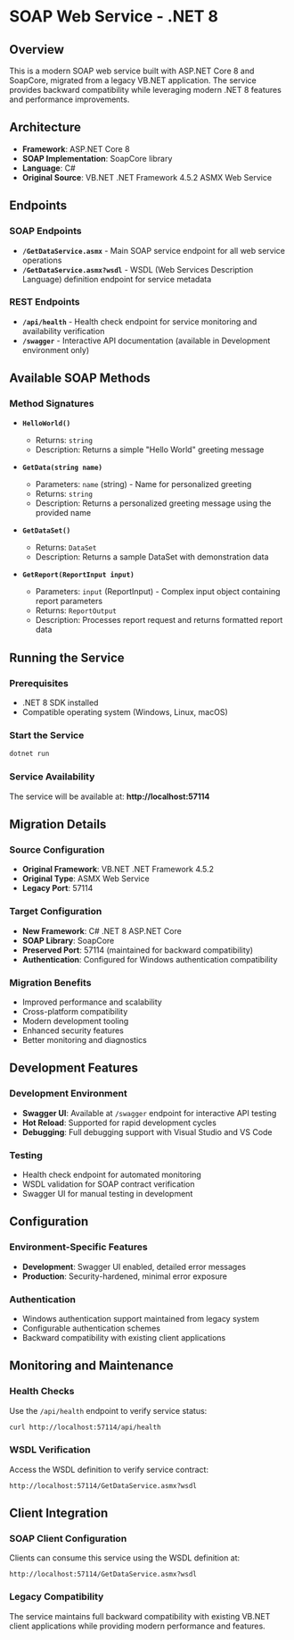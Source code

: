 # SOAP Web Service - .NET 8

## Overview
This is a modern SOAP web service built with ASP.NET Core 8 and SoapCore, migrated from a legacy VB.NET application. The service provides backward compatibility while leveraging modern .NET 8 features and performance improvements.

## Architecture
- **Framework**: ASP.NET Core 8
- **SOAP Implementation**: SoapCore library
- **Language**: C#
- **Original Source**: VB.NET .NET Framework 4.5.2 ASMX Web Service

## Endpoints

### SOAP Endpoints
- **`/GetDataService.asmx`** - Main SOAP service endpoint for all web service operations
- **`/GetDataService.asmx?wsdl`** - WSDL (Web Services Description Language) definition endpoint for service metadata

### REST Endpoints
- **`/api/health`** - Health check endpoint for service monitoring and availability verification
- **`/swagger`** - Interactive API documentation (available in Development environment only)

## Available SOAP Methods

### Method Signatures
- **`HelloWorld()`**
  - Returns: `string`
  - Description: Returns a simple "Hello World" greeting message

- **`GetData(string name)`**
  - Parameters: `name` (string) - Name for personalized greeting
  - Returns: `string`
  - Description: Returns a personalized greeting message using the provided name

- **`GetDataSet()`**
  - Returns: `DataSet`
  - Description: Returns a sample DataSet with demonstration data

- **`GetReport(ReportInput input)`**
  - Parameters: `input` (ReportInput) - Complex input object containing report parameters
  - Returns: `ReportOutput`
  - Description: Processes report request and returns formatted report data

## Running the Service

### Prerequisites
- .NET 8 SDK installed
- Compatible operating system (Windows, Linux, macOS)

### Start the Service
```bash
dotnet run
```

### Service Availability
The service will be available at: **http://localhost:57114**

## Migration Details

### Source Configuration
- **Original Framework**: VB.NET .NET Framework 4.5.2
- **Original Type**: ASMX Web Service
- **Legacy Port**: 57114

### Target Configuration
- **New Framework**: C# .NET 8 ASP.NET Core
- **SOAP Library**: SoapCore
- **Preserved Port**: 57114 (maintained for backward compatibility)
- **Authentication**: Configured for Windows authentication compatibility

### Migration Benefits
- Improved performance and scalability
- Cross-platform compatibility
- Modern development tooling
- Enhanced security features
- Better monitoring and diagnostics

## Development Features

### Development Environment
- **Swagger UI**: Available at `/swagger` endpoint for interactive API testing
- **Hot Reload**: Supported for rapid development cycles
- **Debugging**: Full debugging support with Visual Studio and VS Code

### Testing
- Health check endpoint for automated monitoring
- WSDL validation for SOAP contract verification
- Swagger UI for manual testing in development

## Configuration

### Environment-Specific Features
- **Development**: Swagger UI enabled, detailed error messages
- **Production**: Security-hardened, minimal error exposure

### Authentication
- Windows authentication support maintained from legacy system
- Configurable authentication schemes
- Backward compatibility with existing client applications

## Monitoring and Maintenance

### Health Checks
Use the `/api/health` endpoint to verify service status:
```bash
curl http://localhost:57114/api/health
```

### WSDL Verification
Access the WSDL definition to verify service contract:
```
http://localhost:57114/GetDataService.asmx?wsdl
```

## Client Integration

### SOAP Client Configuration
Clients can consume this service using the WSDL definition at:
```
http://localhost:57114/GetDataService.asmx?wsdl
```

### Legacy Compatibility
The service maintains full backward compatibility with existing VB.NET client applications while providing modern performance and features.